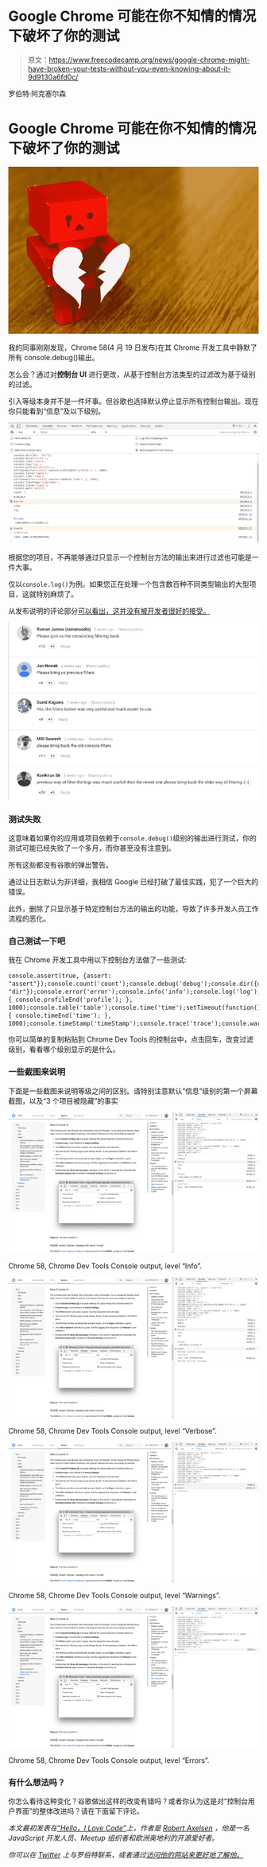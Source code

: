 # Google Chrome 可能在你不知情的情况下破坏了你的测试

> 原文：<https://www.freecodecamp.org/news/google-chrome-might-have-broken-your-tests-without-you-even-knowing-about-it-9d9130a6fd0c/>

罗伯特·阿克塞尔森

# Google Chrome 可能在你不知情的情况下破坏了你的测试

![ogXOv011n6aCM779F2ykNEPz4q85R7thwor5](img/5132a0fd977a9e199f2f8aa0ce8bccb5.png)

我的同事刚刚发现，Chrome 58(4 月 19 日发布)在其 Chrome 开发工具中静默了所有 console.debug()输出。

怎么会？通过对**控制台 UI** 进行更改，从基于控制台方法类型的过滤改为基于级别的过滤。

引入等级本身并不是一件坏事。但谷歌也选择默认停止显示所有控制台输出。现在你只能看到“信息”及以下级别。

![dPUyS-Ev5EwsCRbFz7oXOp0mC6Kg29ab5XUE](img/b72323ea32c5e579e7fc42deeffa094b.png)

根据您的项目，不再能够通过只显示一个控制台方法的输出来进行过滤也可能是一件大事。

仅以`console.log()`为例。如果您正在处理一个包含数百种不同类型输出的大型项目，这就特别麻烦了。

从发布说明的评论部分[可以看出，这并没有被开发者很好的接受。](https://developers.google.com/web/updates/2017/03/devtools-release-notes)

![ToWIG1qympOpdTfuQdkye9VDC5hYgFdR4Dxr](img/d158539163c1fbbe16210dce4271919f.png)

### 测试失败

这意味着如果你的应用或项目依赖于`console.debug()`级别的输出进行测试，你的测试可能已经失败了一个多月，而你甚至没有注意到。

所有这些都没有谷歌的弹出警告。

通过让日志默认为非详细，我相信 Google 已经打破了最佳实践，犯了一个巨大的错误。

此外，删除了只显示基于特定控制台方法的输出的功能，导致了许多开发人员工作流程的恶化。

### 自己测试一下吧

我在 Chrome 开发工具中用以下控制台方法做了一些测试:

```
console.assert(true, {assert: "assert"});console.count('count');console.debug('debug');console.dir({dir: "dir"});console.error('error');console.info('info');console.log('log');console.profile('profile');setTimeout(function(){ console.profileEnd('profile'); }, 1000);console.table('table');console.time('time');setTimeout(function(){ console.timeEnd('time'); }, 1000);console.timeStamp('timeStamp');console.trace('trace');console.warn('warn');
```

你可以简单的复制粘贴到 Chrome Dev Tools 的控制台中，点击回车，改变过滤级别，看看哪个级别显示的是什么。

### 一些截图来说明

下面是一些截图来说明等级之间的区别。请特别注意默认“信息”级别的第一个屏幕截图，以及“3 个项目被隐藏”的事实

![SSCiXIg2XpzHEnm7CoeSI2V5nWLgVwNJVpAL](img/fba92565b1c099d3d8dcc1d3bc1639ef.png)

Chrome 58, Chrome Dev Tools Console output, level “Info”.

![Sa15guFLU1CXTtg-aOwtREyQcKF3elpbWf5K](img/fc1104595df6050c59a6831918b1869a.png)

Chrome 58, Chrome Dev Tools Console output, level “Verbose”.

![K4dbNwnmgLbuUDWfmO2B5fcvan4ISkriJ0fj](img/522ef0f050cb5e19bfefc05c2b5f7773.png)

Chrome 58, Chrome Dev Tools Console output, level “Warnings”.

![99FBC3jV7bmYGw0hjIZeP612-vPS3iQv9XXa](img/4f32d806f490bce38ca0e0247fa79df0.png)

Chrome 58, Chrome Dev Tools Console output, level “Errors”.

### 有什么想法吗？

你怎么看待这种变化？谷歌做出这样的改变有错吗？或者你认为这是对“控制台用户界面”的整体改进吗？请在下面留下评论。

*本文最初发表在[“Hello，I Love Code”](http://helloilovecode.com/)上，作者是 [Robert Axelsen](http://rob.ee/) ，他是一名 JavaScript 开发人员、Meetup 组织者和欧洲奥地利的开源爱好者。*

*你可以在 [Twitter](https://twitter.com/Robert_Axelsen) 上与罗伯特联系，或者通过[访问他的网站来更好地了解他。](http://rob.ee/)*